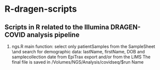 # R-dragen-scripts
## Scripts in R related to the Illumina DRAGEN-COVID analysis pipeline

1. ngs.R
   main function: select only  patientSamples from the SampleSheet \and search for demographic data: lastName, firstName, DOB and samplecollection date from EpiTrax export and/or from the LIMS
   The final file is saved in /Volumes/NGS/Analysis/covidseq/$run Name

